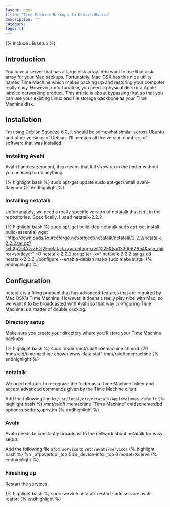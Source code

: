 ```yaml
---
layout: post
title: "Time Machine Backups to Debian/Ubuntu"
description: ""
category: 
tags: []
---
```

{% include JB/setup %}

## Introduction

You have a server that has a large disk array. You want to use that disk array for your Mac backups. Fortunately, Mac OSX has this nice utility named Time Machine which makes backing up and restoring your computer really easy. However, unfortunately, you need a physical disk or a Apple labeled networking product. This article is about bypassing that so that you can use your existing Linux and file storage backbone as your Time Machine disk.

## Installation

I'm using Debian Squeeze 6.0, it should be somewhat similar across Ubuntu and other versions of Debian. I'll mention all the version numbers of software that was installed.

### Installing Avahi

Avahi handles zeroconf, this means that it'll show up in the finder without you needing to do anything.

{% highlight bash %}
sudo apt-get update
sudo apt-get install avahi-daemon
{% endhighlight %}

### Installing netatalk

Unfortunately, we need a really specific version of netatalk that isn't in the repositories. Specifically, I used netatalk-2.2.2

{% highlight bash %}
sudo apt-get build-dep netatalk
sudo apt-get install build-essential
wget "http://downloads.sourceforge.net/project/netatalk/netatalk/2.2.2/netatalk-2.2.2.tar.gz?r=http%3A%2F%2Fnetatalk.sourceforge.net%2F&ts=1336662954&use_mirror=softlayer" -O netatalk-2.2.2.tar.gz
tar -xvf netatalk-2.2.2.tar.gz
cd netatalk-2.2.2
./configure --enable-debian
make
sudo make install
{% endhighlight %}

## Configuration

netatalk is a filing protocol that has advanced features that are required by Mac OSX's Time Machine. However, it doens't really play nice with Mac, so we want it to be broadcasted with Avahi so that way configuring Time Machine is a matter of double clicking.

### Directory setup

Make sure you create your directory where you'll store your Time Machine backups.

{% highlight bash %}
sudo mkdir /mnt/raid/timemachine
chmod 770 /mnt/raid/timemachine
chown www-data:staff /mnt/raid/timemachine
{% endhighlight %}

### netatalk

We need netatalk to recognize the folder as a Time Machine folder and accept advanced commands given by the Time Machine client

Add the following line to `/usr/local/etc/netatalk/AppleVolumes.default`
{% highlight bash %}
/mnt/raid/timemachine "Time Machine" cnidscheme:dbd options:usedots,upriv,tm
{% endhighlight %}

### Avahi

Avahi needs to constantly broadcast to the network about netatalk for easy setup.

Add the following file `afpd.service` to `/etc/avahi/services`
{% highlight bash %}
<service-group>
<name replace-wildcards=”yes”>%h</name>
<service>
<type>_afpovertcp._tcp</type>
<port>548</port>
</service>
<service>
<type>_device-info._tcp</type>
<port>0</port>
<txt-record>model=Xserve</txt-record>
</service>
</service-group>
{% endhighlight %}

### Finishing up

Restart the services.

{% highlight bash %}
sudo service netatalk restart
sudo service avahi restart
{% endhighlight %}
